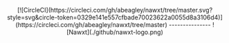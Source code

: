 <p align="center">
  [![CircleCI](https://circleci.com/gh/abeagley/nawxt/tree/master.svg?style=svg&circle-token=0329e141e557cfbade70023622a0055d8a3106d4)](https://circleci.com/gh/abeagley/nawxt/tree/master)
  ---------------
  ![Nawxt](./github/nawxt-logo.png)
</p>
